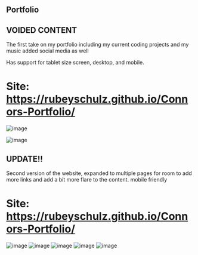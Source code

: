 ## Portfolio

## VOIDED CONTENT

The first take on my portfolio including my current coding projects and my music
added social media as well

Has support for tablet size screen, desktop, and mobile.

# Site: https://rubeyschulz.github.io/Connors-Portfolio/

![image](https://user-images.githubusercontent.com/75327294/161342607-b0c86f1a-ee7e-46fd-b3d6-c6e1c4d24b79.png)

![image](https://user-images.githubusercontent.com/75327294/161342684-eae311aa-dfae-453b-8dde-caf28ed4eb61.png)


## UPDATE!!
Second version of the website, expanded to multiple pages for room to add more links and add a bit more flare to the content.
mobile friendly

# Site: https://rubeyschulz.github.io/Connors-Portfolio/

![image](https://user-images.githubusercontent.com/75327294/167549403-45e62c29-acbb-4d6d-a8f2-df9343ad56c5.png)
![image](https://user-images.githubusercontent.com/75327294/167549526-9a7045a4-18dd-44ec-b320-33bd43527701.png)
![image](https://user-images.githubusercontent.com/75327294/167549784-d16c8580-b0ae-43ff-aadf-ce9a8cf72bcf.png)
![image](https://user-images.githubusercontent.com/75327294/167549906-bee75141-c161-4ddd-a6f0-322c6df683fb.png)
![image](https://user-images.githubusercontent.com/75327294/167550030-64445586-7dd5-4430-afa7-07be1f993fb1.png)

